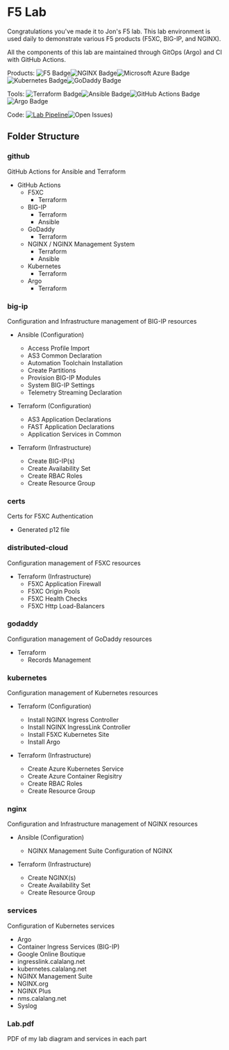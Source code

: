 # F5 Lab

Congratulations you've made it to Jon's F5 lab. This lab environment is used daily to demonstrate various F5 products (F5XC, BIG-IP, and NGINX).

All the components of this lab are maintained through GitOps (Argo) and CI with GitHub Actions.

Products: ![F5 Badge](https://img.shields.io/badge/F5-E4002B?logo=f5&logoColor=fff&style=plastic)![NGINX Badge](https://img.shields.io/badge/NGINX-009639?logo=nginx&logoColor=fff&style=plastic)![Microsoft Azure Badge](https://img.shields.io/badge/Microsoft%20Azure-0078D4?logo=microsoftazure&logoColor=fff&style=plastic)![Kubernetes Badge](https://img.shields.io/badge/Kubernetes-326CE5?logo=kubernetes&logoColor=fff&style=plastic)![GoDaddy Badge](https://img.shields.io/badge/GoDaddy-1BDBDB?logo=godaddy&logoColor=000&style=plastic)

Tools: ![Terraform Badge](https://img.shields.io/badge/Terraform-7B42BC?logo=terraform&logoColor=fff&style=plastic)![Ansible Badge](https://img.shields.io/badge/Ansible-E00?logo=ansible&logoColor=fff&style=plastic)![GitHub Actions Badge](https://img.shields.io/badge/GitHub%20Actions-2088FF?logo=githubactions&logoColor=fff&style=plastic)![Argo Badge](https://img.shields.io/badge/Argo-EF7B4D?logo=argo&logoColor=fff&style=plastic)

Code: [![Lab Pipeline](https://github.com/jmcalalang/lab/actions/workflows/main.yaml/badge.svg)](https://github.com/jmcalalang/lab/actions/workflows/main.yaml)![Open Issues)](https://img.shields.io/github/issues/jmcalalang/lab)

## Folder Structure

### github

GitHub Actions for Ansible and Terraform

- GitHub Actions
  - F5XC
    - Terraform
  - BIG-IP
    - Terraform
    - Ansible
  - GoDaddy
    - Terraform
  - NGINX / NGINX Management System
    - Terraform
    - Ansible
  - Kubernetes
    - Terraform
  - Argo
    - Terraform


### big-ip

Configuration and Infrastructure management of BIG-IP resources

- Ansible (Configuration)
  - Access Profile Import
  - AS3 Common Declaration
  - Automation Toolchain Installation
  - Create Partitions
  - Provision BIG-IP Modules
  - System BIG-IP Settings
  - Telemetry Streaming Declaration

- Terraform (Configuration)
  - AS3 Application Declarations
  - FAST Application Declarations
  - Application Services in Common

- Terraform (Infrastructure)
  - Create BIG-IP(s)
  - Create Availability Set
  - Create RBAC Roles
  - Create Resource Group

### certs

Certs for F5XC Authentication

- Generated p12 file

### distributed-cloud

Configuration management of F5XC resources

- Terraform (Infrastructure)
  - F5XC Application Firewall
  - F5XC Origin Pools
  - F5XC Health Checks
  - F5XC Http Load-Balancers

### godaddy

Configuration management of GoDaddy resources

- Terraform
  - Records Management

### kubernetes

Configuration management of Kubernetes resources

- Terraform (Configuration)
  - Install NGINX Ingress Controller
  - Install NGINX IngressLink Controller
  - Install F5XC Kubernetes Site
  - Install Argo

- Terraform (Infrastructure)
  - Create Azure Kubernetes Service
  - Create Azure Container Regisitry
  - Create RBAC Roles
  - Create Resource Group

### nginx

Configuration and Infrastructure management of NGINX resources

- Ansible (Configuration)
  - NGINX Management Suite Configuration of NGINX

- Terraform (Infrastructure)
  - Create NGINX(s)
  - Create Availability Set
  - Create Resource Group

### services

Configuration of Kubernetes services

- Argo
- Container Ingress Services (BIG-IP)
- Google Online Boutique
- ingresslink.calalang.net
- kubernetes.calalang.net
- NGINX Management Suite
- NGINX.org
- NGINX Plus
- nms.calalang.net
- Syslog

### Lab.pdf

PDF of my lab diagram and services in each part